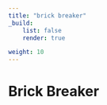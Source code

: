 ```yaml
---
title: "brick breaker"
_build:
    list: false
    render: true

weight: 10
---
```


# Brick Breaker
